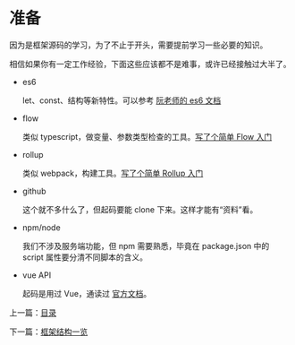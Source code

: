 # 准备

因为是框架源码的学习，为了不止于开头，需要提前学习一些必要的知识。

相信如果你有一定工作经验，下面这些应该都不是难事，或许已经接触过大半了。

- es6

  let、const、结构等新特性。可以参考 [阮老师的 es6 文档](http://es6.ruanyifeng.com)

- flow

  类似 typescript，做变量、参数类型检查的工具。[写了个简单 Flow 入门](https://eminoda.github.io/2018/12/12/flow-quickstart/)

- rollup

  类似 webpack，构建工具。[写了个简单 Rollup 入门](https://eminoda.github.io/2018/12/11/rollup-quickstart/)

- github

  这个就不多什么了，但起码要能 clone 下来。这样才能有“资料”看。

- npm/node

  我们不涉及服务端功能，但 npm 需要熟悉，毕竟在 package.json 中的 script 属性要分清不同脚本的含义。

- vue API

  起码是用过 Vue，通读过 [官方文档](https://cn.vuejs.org/v2)。

上一篇：[目录](./vue_learn_101_index_catalog.md)

下一篇：[框架结构一览](./vue_learn_103_index_frame.md)
